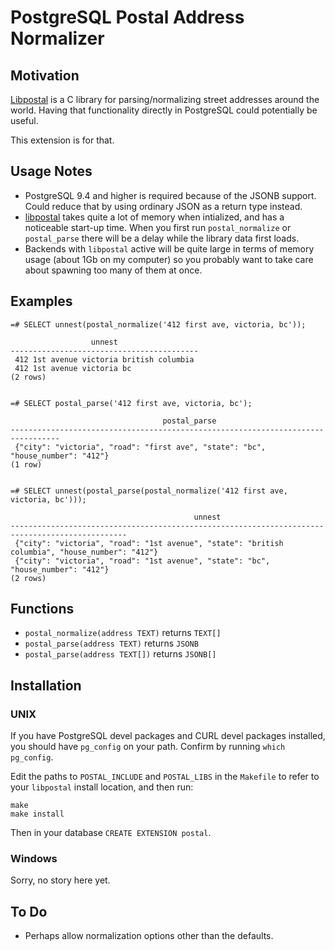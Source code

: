# PostgreSQL  Postal Address Normalizer

## Motivation

[Libpostal](https://github.com/openvenues/libpostal) is a C library for parsing/normalizing street addresses around the world. Having that functionality directly in PostgreSQL could potentially be useful.

This extension is for that.


## Usage Notes

* PostgreSQL 9.4 and higher is required because of the JSONB support. Could reduce that by using ordinary JSON as a return type instead.
* [libpostal](https://github.com/openvenues/libpostal) takes quite a lot of memory when intialized, and has a noticeable start-up time. When you first run `postal_normalize` or `postal_parse` there will be a delay while the library data first loads. 
* Backends with `libpostal` active will be quite large in terms of memory usage (about 1Gb on my computer) so you probably want to take care about spawning too many of them at once.


## Examples

    =# SELECT unnest(postal_normalize('412 first ave, victoria, bc'));
    
                      unnest                  
    ------------------------------------------
     412 1st avenue victoria british columbia
     412 1st avenue victoria bc
    (2 rows)


    =# SELECT postal_parse('412 first ave, victoria, bc');
    
                                      postal_parse                                   
    ---------------------------------------------------------------------------------
     {"city": "victoria", "road": "first ave", "state": "bc", "house_number": "412"}
    (1 row)


    =# SELECT unnest(postal_parse(postal_normalize('412 first ave, victoria, bc')));

                                             unnest                                             
    ------------------------------------------------------------------------------------------------
     {"city": "victoria", "road": "1st avenue", "state": "british columbia", "house_number": "412"}
     {"city": "victoria", "road": "1st avenue", "state": "bc", "house_number": "412"}
    (2 rows)

## Functions

* `postal_normalize(address TEXT)` returns `TEXT[]`
* `postal_parse(address TEXT)` returns `JSONB`
* `postal_parse(address TEXT[])` returns `JSONB[]`


## Installation

### UNIX

If you have PostgreSQL devel packages and CURL devel packages installed, you should have `pg_config` on your path. Confirm by running `which pg_config`.

Edit the paths to `POSTAL_INCLUDE` and `POSTAL_LIBS` in the `Makefile` to refer to your `libpostal` install location, and then run:

    make
    make install

Then in your database `CREATE EXTENSION postal`.

### Windows

Sorry, no story here yet.


## To Do

- Perhaps allow normalization options other than the defaults.

